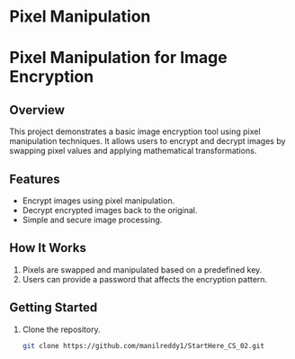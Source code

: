 # Pixel Manipulation
# Pixel Manipulation for Image Encryption

## Overview
This project demonstrates a basic image encryption tool using pixel manipulation techniques. It allows users to encrypt and decrypt images by swapping pixel values and applying mathematical transformations.

## Features
- Encrypt images using pixel manipulation.
- Decrypt encrypted images back to the original.
- Simple and secure image processing.

## How It Works
1. Pixels are swapped and manipulated based on a predefined key.
2. Users can provide a password that affects the encryption pattern.

## Getting Started
1. Clone the repository.
   ```bash
   git clone https://github.com/manilreddy1/StartHere_CS_02.git
